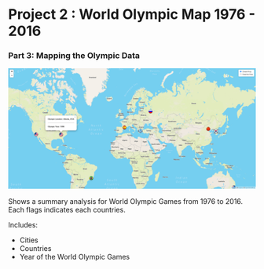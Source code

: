 # Project 2 : World Olympic Map 1976 - 2016
### Part 3: Mapping the Olympic Data

![Olympic World Map](webDashboard\map-screenshot.PNG)

Shows a summary analysis for World Olympic Games from 1976 to 2016. 
Each flags indicates each countries. 

Includes: 
* Cities
* Countries
* Year of the World Olympic Games 